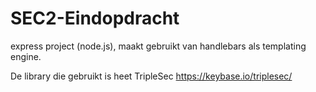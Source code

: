 # SEC2-Eindopdracht


express project (node.js), maakt gebruikt van handlebars als templating engine. 

De library die gebruikt is heet TripleSec https://keybase.io/triplesec/
